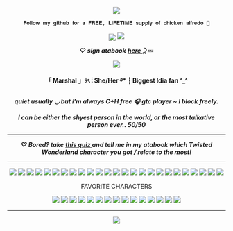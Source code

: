 <p align="Center">
<img src="https://komarev.com/ghpvc/?username=verciless&label=Little+Idia's!&color=0099ff"
  </p>

<p align="center"> <code style="color" : lightskyblue">𝐅𝐨𝐥𝐥𝐨𝐰 𝐦𝐲 𝐠𝐢𝐭𝐡𝐮𝐛 𝐟𝐨𝐫 𝐚 𝐅𝐑𝐄𝐄, 𝐋𝐈𝐅𝐄𝐓𝐈𝐌𝐄 𝐬𝐮𝐩𝐩𝐥𝐲 𝐨𝐟 𝐜𝐡𝐢𝐜𝐤𝐞𝐧 𝐚𝐥𝐟𝐫𝐞𝐝𝐨 🤑</code>  </p>

<p align="center">
<img src="https://github.com/user-attachments/assets/3f416bc7-6092-41de-af81-aca0d08b6a54"



<p align="center">
<img src="https://github.com/user-attachments/assets/e2f2a759-d118-4341-acca-cf798b8a4005" </p>

***<p align="center"> ♡ sign atabook*** ***<a href="https://verciless.atabook.org/">here ⤸</a>*** 💤 </p>
<div align="center">
    <p align="center"> <img src="https://github.com/user-attachments/assets/41a015c9-2bfc-4382-9770-08287e8d8a25"> </p>
<strong>「 Marshal 」୨ৎ ⋮ She/Her ࿔* ┆ Biggest Idia fan ^_^ </strong>
</div>

***<p align="center"> quiet usually ◡ but i'm always C+H free 🎧 gtc player ~ I block freely. </p>***

***<p align="center">I can be either the shyest person in the world, or the most talkative person ever.. 50/50***

<hr>

***<p align="center"> ♡ Bored? take*** ***<a href="https://www.quotev.com/quiz/16185748/Which-Twisted-Wonderland-character-are-you">this quiz </a>*** ***and tell me in my atabook which Twisted Wonderland character you got / relate to the most! </p>***

<hr>

<p align="center">
<img src="https://github.com/user-attachments/assets/de35b3dd-570a-4f37-a1f9-0c5de89468cb">
<img src="https://github.com/user-attachments/assets/f8c2de63-3d5d-492a-b727-06d9139f8e7f">
<img src="https://github.com/user-attachments/assets/f4e96b74-1b60-4dee-b766-684322e31830">
<img src="https://github.com/user-attachments/assets/0d785ec2-e7a3-4416-962d-1a026f0bf9ff">
<img src="https://github.com/user-attachments/assets/6ab06e96-2c00-4d90-ba8e-68a371f0ed32">
<img src="https://github.com/user-attachments/assets/dac87e05-13e6-4f38-8931-49873e644389">
<img src="https://github.com/user-attachments/assets/7b968b35-408f-424f-895c-18dca6786395">
<img src="https://github.com/user-attachments/assets/d746d10a-8711-4e3d-bfbf-fc0e3121e4f0">
  <img src="https://github.com/user-attachments/assets/b3c1c127-5059-40b3-85c4-0dd19646744d">
  <img src="https://github.com/user-attachments/assets/9da7af36-46b7-483f-8092-ecfd0b17c707">
<img src="https://github.com/user-attachments/assets/f0cec2f2-e18c-4157-ad6c-9b9cf82f6546">
<img src="https://github.com/user-attachments/assets/4ff075aa-99f8-4494-ae61-6f7b10785209">
<img src="https://github.com/user-attachments/assets/1a6229df-b1a7-4b9e-b771-5a901c5653d9">
<img src="https://github.com/user-attachments/assets/9e4bec5e-8e02-410a-999a-45bd6de2465a">
<img src="https://github.com/user-attachments/assets/b3891414-e7a3-42fa-a4df-c1baa14f677c">
<img src="https://github.com/user-attachments/assets/ca196170-9dda-4c3c-b921-9bc3b9fee13c">
<img src="https://github.com/user-attachments/assets/23c47067-210c-49c5-bff3-9097d2207ee6">
<img src="https://github.com/user-attachments/assets/01cb400b-3017-4214-b137-ba9a4cf0ef99">
<img src="https://github.com/user-attachments/assets/df481e4c-c0a2-4b53-928a-7beac5d89e40">
<img src="https://github.com/user-attachments/assets/4b9294bf-b734-4941-9f6c-dfb32ffe6564">
<img src="https://github.com/user-attachments/assets/69624eb1-df95-4990-842a-75bdd51b9397">
<img src="https://github.com/user-attachments/assets/98b48b1b-6878-4205-a02b-e48b149d8405">
<img src="https://github.com/user-attachments/assets/03e24e29-63da-47c9-87c4-4f31d175e1d4">
<img src="https://github.com/user-attachments/assets/24174d42-45ed-4de8-8ea3-48a4e64eda2a">
<img src="https://github.com/user-attachments/assets/8de92f86-4472-48c3-98b7-37ade807dec1">
</p>

 <p align="center">FAVORITE CHARACTERS </p>
 <p align="center"> <img src="https://github.com/user-attachments/assets/97de56bd-b7a1-4e1f-9c5d-b0aaa5fe8127">
<img src="https://github.com/user-attachments/assets/981dd30e-cfec-4fcd-b441-9870d0fda1da">
<img src="https://github.com/user-attachments/assets/6b3f208e-1d8c-4d3b-81c3-408a43c584f0">
<img src="https://github.com/user-attachments/assets/ca8fe341-7d04-4290-85d0-5d5bfde963ff">
<img src="https://github.com/user-attachments/assets/63adf2e4-7783-4a6f-ab3d-8f7ebacd0966">
<img src="https://github.com/user-attachments/assets/995c92b2-5c6b-4da3-9ccf-b627af3c239f">
<img src="https://github.com/user-attachments/assets/24dcdeb0-e06a-4227-9ad9-7bf8e6312cb3">
<img src="https://github.com/user-attachments/assets/57e131ff-1711-4609-bbf0-7eafbff3d642">
<img src="https://github.com/user-attachments/assets/d2173657-b9d8-4a7f-934e-8934039c8004">
<img src="https://github.com/user-attachments/assets/f2708402-20c7-4336-9b47-922fe10e9168">
<img src="https://github.com/user-attachments/assets/c9304be3-ef42-4a52-b491-f2a02200bff6">
<img src="https://github.com/user-attachments/assets/83b03a58-5de3-4516-9cb9-eae9ca8dfac6">
<img src="https://github.com/user-attachments/assets/c692a640-b2ed-4a20-af78-91dc91ebb7b3">
<img src="https://github.com/user-attachments/assets/51803f6c-79ce-40c4-be33-6b2ead22f209">
<img src="https://github.com/user-attachments/assets/a2790b39-ff4e-4bc4-b992-32e3811feae3">
 </p>

<hr>

<p align="center">
<img src="https://github.com/user-attachments/assets/65941e6a-1520-428b-80c5-c8b4e57d72cd" </p>



